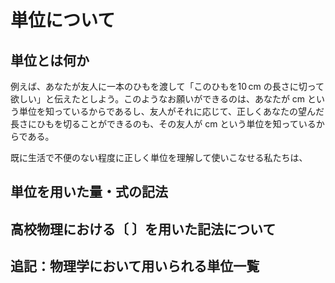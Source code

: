 # 単位について





## 単位とは何か

例えば、あなたが友人に一本のひもを渡して「このひもを$10\,\mathrm{cm}$ の長さに切って欲しい」と伝えたとしよう。このようなお願いができるのは、あなたが $\mathrm{cm}$ という単位を知っているからであるし、友人がそれに応じて、正しくあなたの望んだ長さにひもを切ることができるのも、その友人が $\mathrm{cm}$ という単位を知っているからである。

既に生活で不便のない程度に正しく単位を理解して使いこなせる私たちは、



## 単位を用いた量・式の記法





## 高校物理における〔    〕を用いた記法について





## 追記：物理学において用いられる単位一覧

